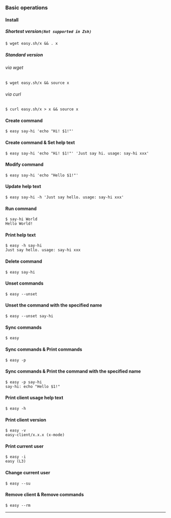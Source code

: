 ### Basic operations
#### Install

##### Shortest version`(Not supported in Zsh)`
```shell
$ wget easy.sh/x && . x
```

##### Standard version

###### via wget
```shell
$ wget easy.sh/x && source x
```

###### via curl
```shell
$ curl easy.sh/x > x && source x
```

#### Create command
```shell
$ easy say-hi 'echo "Hi! $1!"'
```

#### Create command & Set help text
```shell
$ easy say-hi 'echo "Hi! $1!"' 'Just say hi. usage: say-hi xxx'
```

#### Modify command
```shell
$ easy say-hi 'echo "Hello $1!"'
```

#### Update help text
```shell
$ easy say-hi -h 'Just say hello. usage: say-hi xxx'
```

#### Run command
```shell
$ say-hi World
Hello World!
```

#### Print help text
```shell
$ easy -h say-hi
Just say hello. usage: say-hi xxx
```

#### Delete command
```shell
$ easy say-hi
```

#### Unset commands
```shell
$ easy --unset
```

#### Unset the command with the specified name
```shell
$ easy --unset say-hi
```

#### Sync commands
```shell
$ easy
```

#### Sync commands & Print commands
```shell
$ easy -p
```

#### Sync commands & Print the command with the specified name
```shell
$ easy -p say-hi
say-hi: echo "Hello $1!"
```

#### Print client usage help text
```shell
$ easy -h
```

#### Print client version
```shell
$ easy -v
easy-client/x.x.x (x-mode)
```

#### Print current user
```shell
$ easy -i
easy (L3)
```

#### Change current user
```shell
$ easy --su
```

#### Remove client & Remove commands
```shell
$ easy --rm
```

---